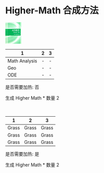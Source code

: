 # Higher-Math 合成方法

![Icon](fa3525ebf4995ea48a4ac0efb675e536.jpg)

|1|2|3|
|----|-----|-----|
|Math Analysis|-|-|
|Geo|-|-|
|ODE|-|-|

是否需要加热: 否

生成 Higher Math \* 数量 2
<br/> <br/> <br/> 

|1|2|3|
|----|-----|-----|
|Grass|Grass|Grass|
|Grass|Grass|Grass|
|Grass|Grass|Grass|

是否需要加热: 是

生成 Higher Math \* 数量 2
<br/> <br/> <br/> 

